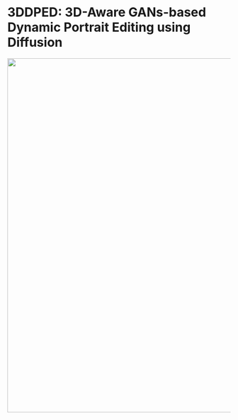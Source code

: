 # 3DDPED: 3D-Aware GANs-based Dynamic Portrait Editing using Diffusion


<p float="left">
  <img src="demo.gif" width="800" />
</p>




